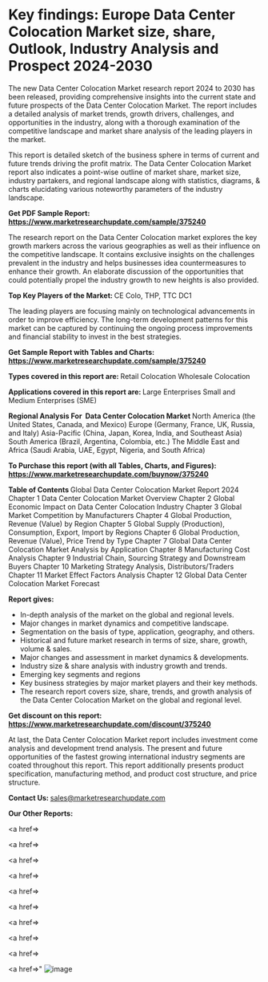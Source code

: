 # Key findings: Europe Data Center Colocation Market size, share, Outlook, Industry Analysis and Prospect 2024-2030

The new Data Center Colocation Market research report 2024 to 2030 has been released, providing comprehensive insights into the current state and future prospects of the Data Center Colocation Market. The report includes a detailed analysis of market trends, growth drivers, challenges, and opportunities in the industry, along with a thorough examination of the competitive landscape and market share analysis of the leading players in the market.

This report is detailed sketch of the business sphere in terms of current and future trends driving the profit matrix. The Data Center Colocation Market report also indicates a point-wise outline of market share, market size, industry partakers, and regional landscape along with statistics, diagrams, &amp; charts elucidating various noteworthy parameters of the industry landscape.

<strong><b>Get PDF Sample Report: <a href=https://www.marketresearchupdate.com/sample/375240>https://www.marketresearchupdate.com/sample/375240</a></b></strong>

The research report on the Data Center Colocation market explores the key growth markers across the various geographies as well as their influence on the competitive landscape. It contains exclusive insights on the challenges prevalent in the industry and helps businesses idea countermeasures to enhance their growth. An elaborate discussion of the opportunities that could potentially propel the industry growth to new heights is also provided.

<strong><b>Top Key Players of the Market:
</b></strong>CE Colo, THP, TTC DC1<strong><b>
</b></strong>

The leading players are focusing mainly on technological advancements in order to improve efficiency. The long-term development patterns for this market can be captured by continuing the ongoing process improvements and financial stability to invest in the best strategies.

<strong><b>Get Sample Report with Tables and Charts: <a href=https://www.marketresearchupdate.com/sample/375240>https://www.marketresearchupdate.com/sample/375240</a></b></strong>

<strong><b>Types covered in this report are:
</b></strong>Retail Colocation
Wholesale Colocation<strong><b>
</b></strong>

<strong><b>Applications covered in this report are:
</b></strong>Large Enterprises
Small and Medium Enterprises (SME)<strong><b>
</b></strong>

<strong><b>Regional Analysis For  Data Center Colocation Market</b></strong><strong><b>
</b></strong>North America (the United States, Canada, and Mexico)
Europe (Germany, France, UK, Russia, and Italy)
Asia-Pacific (China, Japan, Korea, India, and Southeast Asia)
South America (Brazil, Argentina, Colombia, etc.)
The Middle East and Africa (Saudi Arabia, UAE, Egypt, Nigeria, and South Africa)

<strong><b>To Purchase this report (with all Tables, Charts, and Figures): <a href=https://www.marketresearchupdate.com/buynow/375240>https://www.marketresearchupdate.com/buynow/375240</a></b></strong>

<strong><b>Table of Contents</b></strong><strong><b>
</b></strong>Global Data Center Colocation Market Report 2024
Chapter 1 Data Center Colocation Market Overview
Chapter 2 Global Economic Impact on Data Center Colocation Industry
Chapter 3 Global Market Competition by Manufacturers
Chapter 4 Global Production, Revenue (Value) by Region
Chapter 5 Global Supply (Production), Consumption, Export, Import by Regions
Chapter 6 Global Production, Revenue (Value), Price Trend by Type
Chapter 7 Global Data Center Colocation Market Analysis by Application
Chapter 8 Manufacturing Cost Analysis
Chapter 9 Industrial Chain, Sourcing Strategy and Downstream Buyers
Chapter 10 Marketing Strategy Analysis, Distributors/Traders
Chapter 11 Market Effect Factors Analysis
Chapter 12 Global Data Center Colocation Market Forecast

<strong><b>Report gives:</b></strong>

- In-depth analysis of the market on the global and regional levels.
- Major changes in market dynamics and competitive landscape.
- Segmentation on the basis of type, application, geography, and others.
- Historical and future market research in terms of size, share, growth, volume &amp; sales.
- Major changes and assessment in market dynamics &amp; developments.
- Industry size &amp; share analysis with industry growth and trends.
- Emerging key segments and regions
- Key business strategies by major market players and their key methods.
- The research report covers size, share, trends, and growth analysis of the Data Center Colocation Market on the global and regional level.

<strong><b>Get discount on this report: <a href=https://www.marketresearchupdate.com/discount/375240>https://www.marketresearchupdate.com/discount/375240</a></b></strong>

At last, the Data Center Colocation Market report includes investment come analysis and development trend analysis. The present and future opportunities of the fastest growing international industry segments are coated throughout this report. This report additionally presents product specification, manufacturing method, and product cost structure, and price structure.

<strong><b>Contact Us:
</b></strong>sales@marketresearchupdate.com

<strong>Our Other Reports:</strong>

<a href=></a>

<a href=></a>

<a href=></a>

<a href=></a>

<a href=></a>

<a href=></a>

<a href=></a>

<a href=></a>

<a href=></a>

<a href=></a>"
![image](https://github.com/Gayatrikarjule/Market-Analysis-360/assets/97346546/52a4f9e3-76ad-4bc4-94d3-3dd22f0da472)
